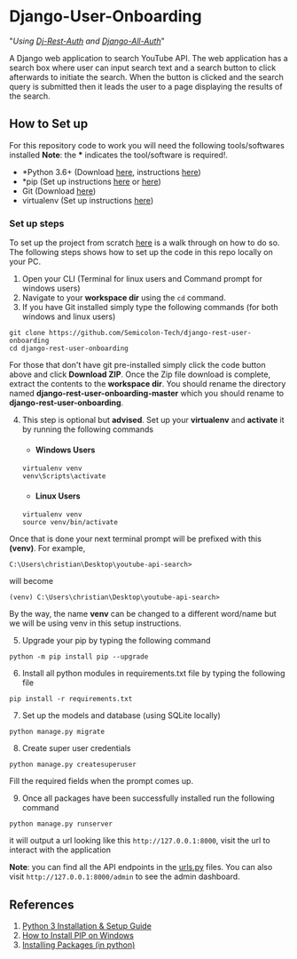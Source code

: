 # Django-User-Onboarding 
"_Using [Dj-Rest-Auth](https://github.com/jazzband/dj-rest-auth) and [Django-All-Auth](https://github.com/pennersr/django-allauth)_"

A Django web application to search YouTube API. The web application has a search box where user can input search text and a search button to click afterwards to initiate the search. When the button is clicked and the search query is submitted then it leads the user to a page displaying the results of the search.

## How to Set up
For this repository code to work you will need the following tools/softwares installed __Note__: the __*__ indicates the tool/software is required!.
- *Python 3.6+ (Download [here](https://www.python.org/downloads/), instructions [here](https://realpython.com/installing-python/))
- *pip (Set up instructions [here](https://www.liquidweb.com/kb/install-pip-windows/) or [here](https://packaging.python.org/tutorials/installing-packages/#ensure-you-can-run-pip-from-the-command-line))
- Git (Download [here](https://git-scm.com/downloads))
- virtualenv (Set up instructions [here](https://packaging.python.org/tutorials/installing-packages/#creating-virtual-environments))

### Set up steps
To set up the project from scratch [here]() is a walk through on how to do so. The following steps shows how to set up the code in this repo locally on your PC.

1. Open your CLI (Terminal for linux users and Command prompt for windows users)
2. Navigate to your __workspace dir__ using the `cd` command.
3. If you have Git installed simply type the following commands (for both windows and linux users)
```
git clone https://github.com/Semicolon-Tech/django-rest-user-onboarding
cd django-rest-user-onboarding
```

For those that don't have git pre-installed simply click the code button above and click __Download ZIP__. Once the Zip file download is complete, extract the contents to the __workspace dir__. You should rename the directory named __django-rest-user-onboarding-master__ which you should rename to __django-rest-user-onboarding__.

4. This step is optional but __advised__. Set up your __virtualenv__ and __activate__ it by running the following commands
    - #### Windows Users
    ```
    virtualenv venv
    venv\Scripts\activate
    ```

    - #### Linux Users
    ```
    virtualenv venv
    source venv/bin/activate
    ```

Once that is done your next terminal prompt will be prefixed with this __(venv)__. For example,
```
C:\Users\christian\Desktop\youtube-api-search>
```
will become 
```
(venv) C:\Users\christian\Desktop\youtube-api-search>
```

By the way, the name __venv__ can be changed to a different word/name but we will be using venv in this setup instructions.

5. Upgrade your pip by typing the following command
```
python -m pip install pip --upgrade
```

6. Install all python modules in requirements.txt file by typing the following file
```
pip install -r requirements.txt
```

7. Set up the models and database (using SQLite locally)
```
python manage.py migrate
```

8. Create super user credentials
```
python manage.py createsuperuser
```

Fill the required fields when the prompt comes up.

9. Once all packages have been successfully installed run the following command
```
python manage.py runserver
```
it will output a url looking like this `http://127.0.0.1:8000`, visit the url to interact with the application

__Note__: you can find all the API endpoints in the [urls.py]() files. You can also visit `http://127.0.0.1:8000/admin` to see the admin dashboard.


## References
1. [Python 3 Installation & Setup Guide](https://realpython.com/installing-python/)
2. [How to Install PIP on Windows](https://www.liquidweb.com/kb/install-pip-windows/)
3. [Installing Packages (in python)](https://packaging.python.org/tutorials/installing-packages/)